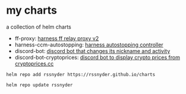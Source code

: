 # my charts

a collection of helm charts

- ff-proxy: [harness ff relay proxy v2](https://developer.harness.io/docs/feature-flags/relay-proxy/relay_proxy_v2/)
- harness-ccm-autostopping: [harness autostopping controller](https://developer.harness.io/docs/cloud-cost-management/use-ccm-cost-optimization/autostopping-guides/kubernetes-autostopping-quick-start-guide/)
- discord-bot: [discord bot that changes its nickname and activity](https://github.com/rssnyder/discord-bot)
- discord-bot-cryptoprices: [discord bot to display crypto prices from cryptoprices.cc](https://github.com/rssnyder/discord-bot-cryptoprices)

```
helm repo add rssnyder https://rssnyder.github.io/charts  

helm repo update rssnyder
```
